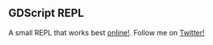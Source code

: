 GDScript REPL
-------------

A small REPL that works best [online!](https://gdscript.bram.dingelstad.works).
Follow me on [Twitter!](https://bram.dingelstad.works)
